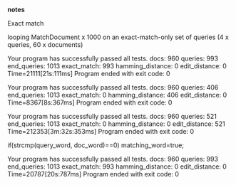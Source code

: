 __notes__

Exact match

looping MatchDocument x 1000 on an exact-match-only set of queries (4 x queries, 60 x documents)



Your program has successfully passed all tests.
docs: 960 queries: 993 end_queries: 1013
exact_match: 993 hamming_distance: 0 edit_distance: 0
Time=21111[21s:111ms]
Program ended with exit code: 0

Your program has successfully passed all tests.
docs: 960 queries: 406 end_queries: 1013
exact_match: 0 hamming_distance: 406 edit_distance: 0
Time=8367[8s:367ms]
Program ended with exit code: 0

Your program has successfully passed all tests.
docs: 960 queries: 521 end_queries: 1013
exact_match: 0 hamming_distance: 0 edit_distance: 521
Time=212353[3m:32s:353ms]
Program ended with exit code: 0



if(strcmp(query_word, doc_word)==0)  matching_word=true;

Your program has successfully passed all tests.
docs: 960 queries: 993 end_queries: 1013
exact_match: 993 hamming_distance: 0 edit_distance: 0
Time=20787[20s:787ms]
Program ended with exit code: 0
